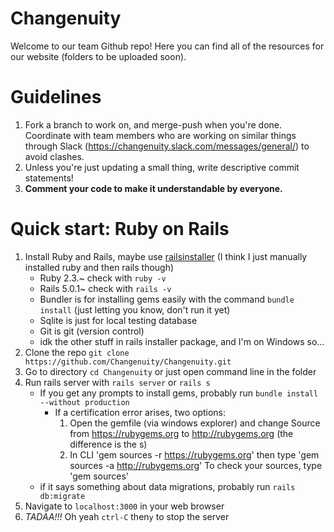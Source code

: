 # Changenuity
Welcome to our team Github repo! Here you can find all of the resources for our website (folders to be uploaded soon).

# Guidelines
1. Fork a branch to work on, and merge-push when you're done. Coordinate with team members who are working on similar things through Slack (https://changenuity.slack.com/messages/general/) to avoid clashes.
2. Unless you're just updating a small thing, write descriptive commit statements!
3. **Comment your code to make it understandable by everyone.**


# Quick start: Ruby on Rails
1. Install Ruby and Rails, maybe use [railsinstaller](http://railsinstaller.org/en) (I think I just manually installed ruby and then rails though)
   - Ruby 2.3.~ check with `ruby -v`
   - Rails 5.0.1~ check with `rails -v`
   - Bundler is for installing gems easily with the command `bundle install` (just letting you know, don't run it yet)
   - Sqlite is just for local testing database
   - Git is git (version control)
   - idk the other stuff in rails installer package, and I'm on Windows so...
2. Clone the repo `git clone https://github.com/Changenuity/Changenuity.git`
3. Go to directory `cd Changenuity` or just open command line in the folder
4. Run rails server with `rails server` or `rails s`
   - If you get any prompts to install gems, probably run `bundle install --without production`
   		- If a certification error arises, two options: 
   			1. Open the gemfile (via windows explorer) and change Source from https://rubygems.org to http://rubygems.org (the difference is the s)
   			2. In CLI 'gem sources -r https://rubygems.org'
   			then type 'gem sources -a http://rubygems.org'
   			To check your sources, type 'gem sources'
   - if it says something about data migrations, probably run `rails db:migrate`
5. Navigate to `localhost:3000` in your web browser
6. *TADAA!!!* Oh yeah `ctrl-C` then`y` to stop the server